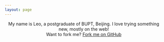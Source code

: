 ```yaml
---
layout: page
---
```


<!--img class="profile" src="/assets/images/profile.jpg" style="width:144px;" alt="Author's profile picture" /-->

<div style="text-align: center;">
	My name is Leo, a postgraduate of BUPT, Beijing. I love trying something new, mostly on the web! 
	<br>
</div>

<div style="text-align: center;">
	Want to fork me? <a href="https://github.com/leoleong">Fork me on GitHub</a>
</div>